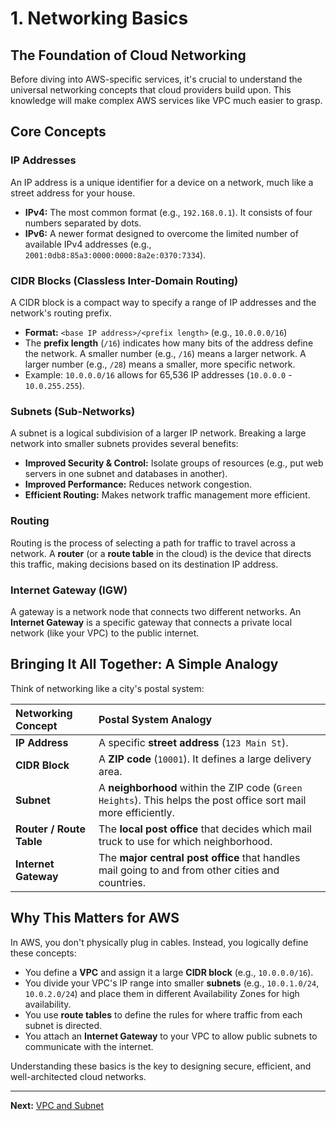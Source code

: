 # 1. Networking Basics

## The Foundation of Cloud Networking

Before diving into AWS-specific services, it's crucial to understand the universal networking concepts that cloud providers build upon. This knowledge will make complex AWS services like VPC much easier to grasp.

## Core Concepts

### IP Addresses
An IP address is a unique identifier for a device on a network, much like a street address for your house.
- **IPv4:** The most common format (e.g., `192.168.0.1`). It consists of four numbers separated by dots.
- **IPv6:** A newer format designed to overcome the limited number of available IPv4 addresses (e.g., `2001:0db8:85a3:0000:0000:8a2e:0370:7334`).

### CIDR Blocks (Classless Inter-Domain Routing)
A CIDR block is a compact way to specify a range of IP addresses and the network's routing prefix.
- **Format:** `<base IP address>/<prefix length>` (e.g., `10.0.0.0/16`)
- The **prefix length** (`/16`) indicates how many bits of the address define the network. A smaller number (e.g., `/16`) means a larger network. A larger number (e.g., `/28`) means a smaller, more specific network.
- Example: `10.0.0.0/16` allows for 65,536 IP addresses (`10.0.0.0` - `10.0.255.255`).

### Subnets (Sub-Networks)
A subnet is a logical subdivision of a larger IP network. Breaking a large network into smaller subnets provides several benefits:
- **Improved Security & Control:** Isolate groups of resources (e.g., put web servers in one subnet and databases in another).
- **Improved Performance:** Reduces network congestion.
- **Efficient Routing:** Makes network traffic management more efficient.

### Routing
Routing is the process of selecting a path for traffic to travel across a network. A **router** (or a **route table** in the cloud) is the device that directs this traffic, making decisions based on its destination IP address.

### Internet Gateway (IGW)
A gateway is a network node that connects two different networks. An **Internet Gateway** is a specific gateway that connects a private local network (like your VPC) to the public internet.

## Bringing It All Together: A Simple Analogy

Think of networking like a city's postal system:

| Networking Concept | Postal System Analogy |
| :--- | :--- |
| **IP Address** | A specific **street address** (`123 Main St`). |
| **CIDR Block** | A **ZIP code** (`10001`). It defines a large delivery area. |
| **Subnet** | A **neighborhood** within the ZIP code (`Green Heights`). This helps the post office sort mail more efficiently. |
| **Router / Route Table** | The **local post office** that decides which mail truck to use for which neighborhood. |
| **Internet Gateway** | The **major central post office** that handles mail going to and from other cities and countries. |

## Why This Matters for AWS

In AWS, you don't physically plug in cables. Instead, you logically define these concepts:
- You define a **VPC** and assign it a large **CIDR block** (e.g., `10.0.0.0/16`).
- You divide your VPC's IP range into smaller **subnets** (e.g., `10.0.1.0/24`, `10.0.2.0/24`) and place them in different Availability Zones for high availability.
- You use **route tables** to define the rules for where traffic from each subnet is directed.
- You attach an **Internet Gateway** to your VPC to allow public subnets to communicate with the internet.

Understanding these basics is the key to designing secure, efficient, and well-architected cloud networks.

---

**Next:** [VPC and Subnet](./02-vpc-and-subnet.md)
